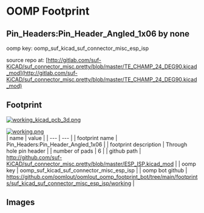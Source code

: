 # OOMP Footprint  
## Pin_Headers:Pin_Header_Angled_1x06  by none  
  
oomp key: oomp_suf_kicad_suf_connector_misc_esp_isp  
  
source repo at: [http://gitlab.com/suf-KiCAD/suf_connector_misc.pretty/blob/master/TE_CHAMP_24_DEG90.kicad_mod](http://gitlab.com/suf-KiCAD/suf_connector_misc.pretty/blob/master/TE_CHAMP_24_DEG90.kicad_mod)  
## Footprint  
  
[![working_kicad_pcb_3d.png](working_kicad_pcb_3d_600.png)](working_kicad_pcb_3d.png)  
  
[![working.png](working_600.png)](working.png)  
| name | value | 
| --- | --- | 
| footprint name | Pin_Headers:Pin_Header_Angled_1x06 | 
| footprint description | Through hole pin header | 
| number of pads | 6 | 
| github path | http://github.com/suf-KiCAD/suf_connector_misc.pretty/blob/master/ESP_ISP.kicad_mod | 
| oomp key | oomp_suf_kicad_suf_connector_misc_esp_isp | 
| oomp bot github | https://github.com/oomlout/oomlout_oomp_footprint_bot/tree/main/footprints/suf_kicad_suf_connector_misc_esp_isp/working | 
## Images  
